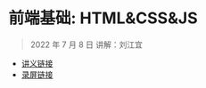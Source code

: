 # 前端基础: HTML&CSS&JS

> 2022 年 7 月 8 日 讲解：刘江宜

- [讲义链接](https://blog.panda2134.site/frontend-intro/)
- [录屏链接](https://meeting.tencent.com/v2/cloud-record/share?id=9abd88e1-589a-4bb3-862f-aada849233f6&from=3)